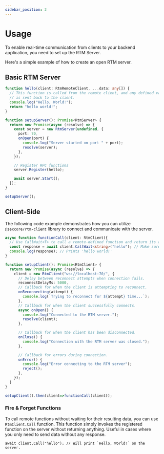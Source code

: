 ```yaml
---
sidebar_position: 2
---
```


# Usage

To enable real-time communication from clients to your backend application, you need to set up the RTM Server.

Here's a simple example of how to create an open RTM server.

## Basic RTM Server

```typescript title="src/server.ts"
function hello(client: RtmRemoteClient, ...data: any[]) {
  // This function is called from the remote client, and any defined value that this function will return
  // is sent back to the client.
  console.log("Hello, World!");
  return "hello world!";
}

function setupServer(): Promise<RtmServer> {
  return new Promise(async (resolve) => {
    const server = new RtmServer(undefined, {
      port: 70,
      onOpen(port) {
        console.log("Server started on port " + port);
        resolve(server);
      },
    });

    // Register RPC functions
    server.Register(hello);

    await server.Start();
  });
}

setupServer();
```

## Client-Side

The following code example demonstrates how you can utilize `@zexcore/rtm-client` library to connect and communicate with the server.

```typescript title="src/client.ts"
async function functionCall(client: RtmClient){
  // Use CallWait<T> to call a remote-defined function and return its result, casted to the specified type.
  const response = await client.CallWait<string>("hello"); // Make sure the function name is exact.
  console.log(response); // Prints 'hello world!'
}

function setupClient(): Promise<RtmClient> {
  return new Promise(async (resolve) => {
    client = new RtmClient("ws://localhost:70/", {
      // Delay between reconnect attempts when connection fails.
      reconnectDelayMs: 5000,
      // Callback for when the client is attempting to reconnect.
      onReconnecting(attempt) {
        console.log(`Trying to reconnect for ${attempt} time...`);
      },
      // Callback for when the client successfully connects.
      async onOpen() {
        console.log("Connected to the RTM server.");
        resolve(client);
      },

      // Callback for when the client has been disconnected.
      onClose() {
        console.log("Connection with the RTM server was closed.");
      },

      // Callback for errors during connection.
      onError() {
        console.log("Error connecting to the RTM server");
        reject();
      },
    });
  }
}

setupClient().then(client=>functionCall(client));
```

### Fire & Forget Functions

To call remote functions without waiting for their resulting data, you can use `RtmClient.Call` function. This function simply invokes the registered function on the server without returning anything. Useful in cases where you only need to send data without any response.

```
await client.Call("hello"); // Will print `Hello, World!` on the server.
```
